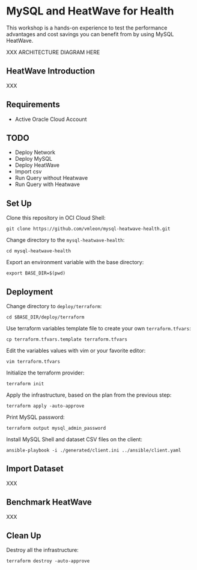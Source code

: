 # MySQL and HeatWave for Health

This workshop is a hands-on experience to test the performance advantages and cost savings you can benefit from by using MySQL HeatWave.

XXX ARCHITECTURE DIAGRAM HERE

## HeatWave Introduction

XXX

## Requirements

- Active Oracle Cloud Account

## TODO

- Deploy Network
- Deploy MySQL
- Deploy HeatWave
- Import csv
- Run Query without Heatwave
- Run Query with Heatwave

## Set Up

Clone this repository in OCI Cloud Shell:
```
git clone https://github.com/vmleon/mysql-heatwave-health.git
```

Change directory to the `mysql-heatwave-health`:
```
cd mysql-heatwave-health
```

Export an environment variable with the base directory:
```
export BASE_DIR=$(pwd)
```

## Deployment

Change directory to `deploy/terraform`:
```
cd $BASE_DIR/deploy/terraform
```

Use terraform variables template file to create your own `terraform.tfvars`:
```
cp terraform.tfvars.template terraform.tfvars
```

Edit the variables values with vim or your favorite editor:
```
vim terraform.tfvars
```

Initialize the terraform provider:
```
terraform init
```

Apply the infrastructure, based on the plan from the previous step:
```
terraform apply -auto-approve
```

Print MySQL password:
```
terraform output mysql_admin_password
```

Install MySQL Shell and dataset CSV files on the client:
```
ansible-playbook -i ./generated/client.ini ../ansible/client.yaml
```

## Import Dataset

XXX

## Benchmark HeatWave

XXX

## Clean Up

Destroy all the infrastructure:
```
terraform destroy -auto-approve
```